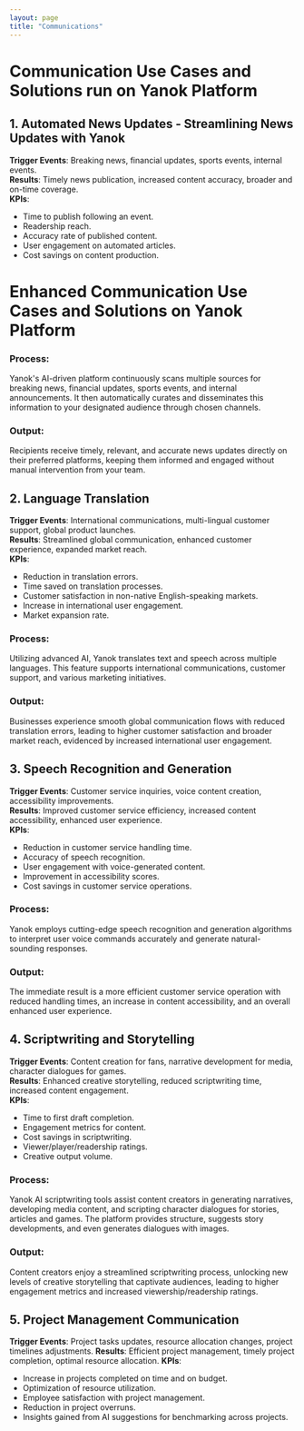 ```yaml
---
layout: page
title: "Communications"
---
```

# Communication Use Cases and Solutions run on Yanok Platform

## 1. Automated News Updates - Streamlining News Updates with Yanok
**Trigger Events**: Breaking news, financial updates, sports events, internal events.  
**Results**: Timely news publication, increased content accuracy, broader and on-time coverage.  
**KPIs**:
- Time to publish following an event.
- Readership reach.
- Accuracy rate of published content.
- User engagement on automated articles.
- Cost savings on content production.
# Enhanced Communication Use Cases and Solutions on Yanok Platform

### Process:
Yanok's AI-driven platform continuously scans multiple sources for breaking news, financial updates, sports events, and internal announcements. It then automatically curates and disseminates this information to your designated audience through chosen channels.

### Output:
Recipients receive timely, relevant, and accurate news updates directly on their preferred platforms, keeping them informed and engaged without manual intervention from your team.



## 2. Language Translation
**Trigger Events**: International communications, multi-lingual customer support, global product launches.  
**Results**: Streamlined global communication, enhanced customer experience, expanded market reach.  
**KPIs**:
- Reduction in translation errors.
- Time saved on translation processes.
- Customer satisfaction in non-native English-speaking markets.
- Increase in international user engagement.
- Market expansion rate.

### Process:
Utilizing advanced AI, Yanok translates text and speech across multiple languages. This feature supports international communications, customer support, and various marketing initiatives.

### Output:
Businesses experience smooth global communication flows with reduced translation errors, leading to higher customer satisfaction and broader market reach, evidenced by increased international user engagement.

## 3. Speech Recognition and Generation
**Trigger Events**: Customer service inquiries, voice content creation, accessibility improvements.  
**Results**: Improved customer service efficiency, increased content accessibility, enhanced user experience.  
**KPIs**:
- Reduction in customer service handling time.
- Accuracy of speech recognition.
- User engagement with voice-generated content.
- Improvement in accessibility scores.
- Cost savings in customer service operations.

### Process:
Yanok employs cutting-edge speech recognition and generation algorithms to interpret user voice commands accurately and generate natural-sounding responses.

### Output:
The immediate result is a more efficient customer service operation with reduced handling times, an increase in content accessibility, and an overall enhanced user experience.

## 4. Scriptwriting and Storytelling
**Trigger Events**: Content creation for fans, narrative development for media, character dialogues for games.  
**Results**: Enhanced creative storytelling, reduced scriptwriting time, increased content engagement.   
**KPIs**:
- Time to first draft completion.
- Engagement metrics for content.
- Cost savings in scriptwriting.
- Viewer/player/readership ratings.
- Creative output volume.

### Process:
Yanok AI scriptwriting tools assist content creators in generating narratives, developing media content, and scripting character dialogues for stories, articles and games. The platform provides structure, suggests story developments, and even generates dialogues with images.

### Output:
Content creators enjoy a streamlined scriptwriting process, unlocking new levels of creative storytelling that captivate audiences, leading to higher engagement metrics and increased viewership/readership ratings.

## 5. Project Management Communication
**Trigger Events**: Project tasks updates, resource allocation changes, project timelines adjustments.
**Results**: Efficient project management, timely project completion, optimal resource allocation.
**KPIs**:
- Increase in projects completed on time and on budget.
- Optimization of resource utilization.
- Employee satisfaction with project management.
- Reduction in project overruns.
- Insights gained from AI suggestions for benchmarking across projects.